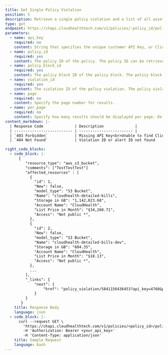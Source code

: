 ```yaml
---
title: Get Single Policy Violation
position: 5
description: Retrieve a single policy violation and a list of all assets and resources affected by the violation.
type: get
endpoint: https://chapi.cloudhealthtech.com/v1/policies/:policy_id/policy_blocks/:policy_block_id/violations/:violation_id?api_key=:api access key&client_api_id=:client api Id&page=:page_number&per_page=:count_per_page
parameters:
  - name: api_key
    required: no
    content: String that specifies the unique customer API Key, or Client API ID, that CloudHealth generates. Use this parameter if you are a partner who wants to retrieve a list of all policies belonging to a partner customer. See [How to Get Client API ID](#partner_how-to-get-client-api-id).
  - name: policy_id
    required: yes
    content: The policy ID of the policy. The policy ID can be retrieved using the [Get All Policies](#policies_get-all-policies) endpoint.
  - name: policy_block_id
    required: yes
    content: The policy block ID of the policy block. The policy block ID can be retrieved using the [Get All Policy Blocks](#policies_get-all-policy-blocks) endpoint.
  - name: violation_id
    required: yes
    content: The violation ID of the policy violation. The policy violation ID can be retrieved using the [Get All Policy Violations](#policies_get-all-policy-violations)
  - name: page
    required: no
    content: Specify the page number for results.
  - name: per_page
    required: no
    content: Specify how many results should be displayed per page. Default value is 100.
content_markdown: |-
  | Response Code              | Description              |
  | -------------------------- | ------------------------ |
  | `403 Forbidden`            | Missing API Key<br>Unable to find Client ID from Partner Customers<br>User does not have role permission to use this endpoint |
  | `404 Not Found`            | Violation ID or alert ID not found             |

right_code_blocks:
  - code_block: |-
      {
         "resource_type": "aws_s3_bucket",
         "comments": ["TestTestTest"]
         "affected_resources" : [
           {
             "id": 1,
             "New": false,
             "model_type": "S3 Bucket",
             "Name": "cloudhealth-detailed-bills",
             "Storage in GB": "1,142,023.68",
             "Account Name": "CloudHealth",
             "List Price in Month": "$34,260.71",
             "Access": "Not public *",
           },
           {
             "id": 2,
             "New": false,
             "model_type": "S3 Bucket",
             "Name": "cloudhealth-detailed-bills-dev",
             "Storage in GB": "604.35",
             "Account Name": "CloudHealth",
             "List Price in Month": "$18.13",
             "Access": "Not public *",
           },
           ...
         ],
         "_links": {
             "next": {
                 "href": "policy_violation/5841156436453?api_key=4760&page=2&per_page=33"
             }
         }
       }
    title: Response Body
    language: json
  - code_block: |-
      curl --request GET \
        'https://chapi.cloudhealthtech.com/v1/policies/<policy_id>/policy_blocks/<policy_block_id>/violations/<violation_id>?api_key=<client_api_id>&page=<page_number>&per_page=<count_per_page>' \
        -H 'Authorization: Bearer <your_api_key>'
        -H 'Content-Type: application/json'
    title: Sample Request
    language: bash
---
```


